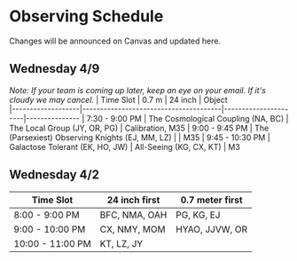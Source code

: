 # Observing Schedule

Changes will be announced on Canvas and updated here.

## Wednesday 4/9
*Note: If your team is coming up later, keep an eye on your email. If it's cloudy we may cancel.*
| Time Slot         | 0.7 m                                 | 24 inch              | Object        
|-------------------|---------------------------------------|----------------------|---------------
| 7:30 - 9:00 PM    | The Cosmological Coupling (NA, BC)    | The Local Group (JY, OR, PG) | Calibration, M35
| 9:00 - 9:45 PM    | The (Parsexiest) Observing Knights (EJ, MM, LZ)   |                              | M35
| 9:45 - 10:30 PM   | Galactose Tolerant (EK, HO, JW)       | All-Seeing (KG, CX, KT)  | M3


## Wednesday 4/2
| Time Slot         | 24 inch first     | 0.7 meter first     
|-------------------|-------------------|---------------------
| 8:00 - 9:00 PM    | BFC, NMA, OAH     | PG, KG, EJ          
| 9:00 - 10:00 PM   | CX, NMY, MOM      | HYAO, JJVW, OR      
| 10:00 - 11:00 PM  | KT, LZ, JY        |                     
